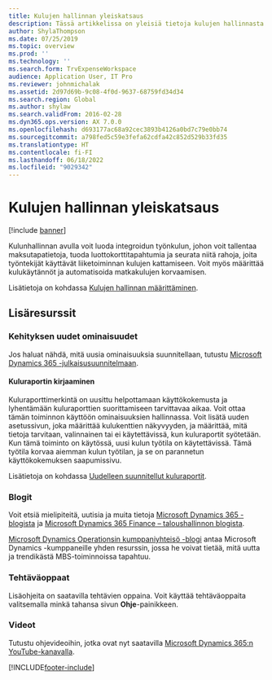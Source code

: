 ```yaml
---
title: Kulujen hallinnan yleiskatsaus
description: Tässä artikkelissa on yleisiä tietoja kulujen hallinnasta ja linkkejä lisäresursseihin. Kulunhallinnan avulla voit luoda integroidun työnkulun, johon voit tallentaa maksutapatietoja, tuoda luottokorttitapahtumia ja seurata niitä rahoja, joita työntekijät käyttävät liiketoiminnan kulujen kattamiseen.
author: ShylaThompson
ms.date: 07/25/2019
ms.topic: overview
ms.prod: ''
ms.technology: ''
ms.search.form: TrvExpenseWorkspace
audience: Application User, IT Pro
ms.reviewer: johnmichalak
ms.assetid: 2d97d69b-9c08-4f0d-9637-68759fd34d34
ms.search.region: Global
ms.author: shylaw
ms.search.validFrom: 2016-02-28
ms.dyn365.ops.version: AX 7.0.0
ms.openlocfilehash: d693177ac68a92cec3893b4126a0bd7c79e0bb74
ms.sourcegitcommit: a798fed5c59e3fefa62cdfa42c852d529b33fd35
ms.translationtype: HT
ms.contentlocale: fi-FI
ms.lasthandoff: 06/18/2022
ms.locfileid: "9029342"
---
```

# <a name="expense-management-overview"></a>Kulujen hallinnan yleiskatsaus

[!include [banner](../includes/banner.md)]

Kulunhallinnan avulla voit luoda integroidun työnkulun, johon voit tallentaa maksutapatietoja, tuoda luottokorttitapahtumia ja seurata niitä rahoja, joita työntekijät käyttävät liiketoiminnan kulujen kattamiseen. Voit myös määrittää kulukäytännöt ja automatisoida matkakulujen korvaamisen.

Lisätietoja on kohdassa [Kulujen hallinnan määrittäminen](plan-expense-management.md).

## <a name="additional-resources"></a>Lisäresurssit

### <a name="whats-new-and-in-development"></a>Kehityksen uudet ominaisuudet

Jos haluat nähdä, mitä uusia ominaisuuksia suunnitellaan, tutustu [Microsoft Dynamics 365 -julkaisusuunnitelmaan](/dynamics365/release-plans/).

#### <a name="expense-report-entry"></a>Kuluraportin kirjaaminen

Kuluraporttimerkintä on uusittu helpottamaan käyttökokemusta ja lyhentämään kuluraporttien suorittamiseen tarvittavaa aikaa. Voit ottaa tämän toiminnon käyttöön ominaisuuksien hallinnassa. Voit lisätä uuden asetussivun, joka määrittää kulukenttien näkyvyyden, ja määrittää, mitä tietoja tarvitaan, valinnainen tai ei käytettävissä, kun kuluraportit syötetään. Kun tämä toiminto on käytössä, uusi kulun työtila on käytettävissä. Tämä työtila korvaa aiemman kulun työtilan, ja se on parannetun käyttökokemuksen saapumissivu.

Lisätietoja on kohdassa [Uudelleen suunnitellut kuluraportit](ExpenseWorkspaceNew.md).

### <a name="blogs"></a>Blogit

Voit etsiä mielipiteitä, uutisia ja muita tietoja [Microsoft Dynamics 365 -blogista](https://community.dynamics.com/b/msftdynamicsblog?c=Enterprise) ja [Microsoft Dynamics 365 Finance – taloushallinnon blogista](https://community.dynamics.com/365/financeandoperations/b/financials).

[Microsoft Dynamics Operationsin kumppaniyhteisö -blogi](https://community.dynamics.com/partner/b/operationspartnercommunityblog) antaa Microsoft Dynamics -kumppaneille yhden resurssin, jossa he voivat tietää, mitä uutta ja trendikästä MBS-toiminnoissa tapahtuu.

### <a name="task-guides"></a>Tehtäväoppaat

Lisäohjeita on saatavilla tehtävien oppaina. Voit käyttää tehtäväoppaita valitsemalla minkä tahansa sivun **Ohje**-painikkeen.

### <a name="videos"></a>Videot

Tutustu ohjevideoihin, jotka ovat nyt saatavilla [Microsoft Dynamics 365:n YouTube-kanavalla](https://www.youtube.com/channel/UCJGCg4rB3QSs8y_1FquelBQ).


[!INCLUDE[footer-include](../includes/footer-banner.md)]